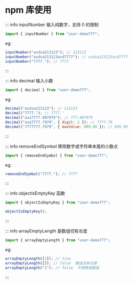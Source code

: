# npm 库使用

::: info inputNumber 输入纯数字，支持 0 的限制

```js
import { inputNumber } from "user-demo777";
```

eg:

```js
inputNumber("asdsa213123"); // 213123
inputNumber("asdsa213123asd7777"); // asdsa213123asd7777
inputNumber("7777."); // 7777
```

:::

::: info decimal 输入小数

```js
import { decimal } from "user-demo777";
```

eg:

```js
decimal("asdsa213123"); // 213123
decimal("7777."); // 7777.'
decimal("asa7777.007979"); // 777.007979
decimal("asa7777.7979", { digit: 2 }); // 7777.79
decimal("7777777.7979", { maxValue: 999.99 }); // 999.99
```

:::

::: info removeEndSymbol 移除数字或字符串末尾的小数点

```js
import { removeEndSymbol } from "user-demo777";
```

eg:

```js
removeEndSymbol("7777."); // 7777
```

:::

::: info objectIsEmptyKey 函数
```js
import { objectIsEmptyKey } from "user-demo777";
```
```js
objectIsEmptyKey();
```

:::

::: info arrayEmptyLength 是数组切有长度

```js
import { arrayEmptyLength } from "user-demo777";
```

eg:

```js
arrayEmptyLength([1]); // true
arrayEmptyLength([]); // false  数组没有长度
arrayEmptyLength("1"); // false  不是数组数组
```

:::
